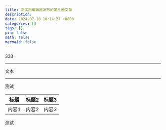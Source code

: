 ```yaml
---
title: 测试用编辑器发布的第三遍文章
description: 
date: 2024-07-10 18:14:27 +0800
categories: []
tags: []
pin: false
math: false
mermaid: false
---
```

333

***    

文本  
  
---  
  
测试

| 标题 | 标题2 | 标题3 |
| --- | --- | --- |
| 内容1 | 内容2 | 内容3 |  


测试
